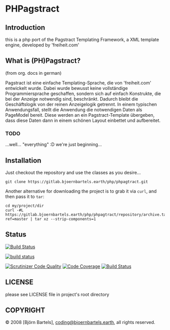 # PHPagstract

## Introduction

this is a php port of the Pagstract Templating Framework, a XML template engine, developed by 'freiheit.com'



## What is (PH)Pagstract?

(from org. docs in german)

Pagstract ist eine einfache Templating-Sprache, die von 'freiheit.com' entwickelt wurde. Dabei wurde bewusst keine vollständige Programmiersprache geschaffen, sondern sich auf einfach Konstrukte, die bei der Anzeige notwendig sind, beschränkt. Dadurch bleibt die Geschäftslogik von der reinen Anzeigelogik getrennt.
In einem typischen Anwendungsfall, stellt die Anwendung die notwendigen Daten als PageModel bereit. Diese werden an ein Pagstract-Template übergeben, dass diese Daten dann in einem schönen Layout einbettet und aufbereitet.



### TODO

...well... "everything" :D we're just beginning...



## Installation

Just checkout the repository and use the classes as you desire...

    git clone https://gitlab.bjoernbartels.earth/php/phpagtract.git


Another alternative for downloading the project is to grab it via `curl`, and
then pass it to `tar`:

    cd my/project/dir
    curl -#L https://gitlab.bjoernbartels.earth/php/phpagtract/repository/archive.tar.gz?ref=master | tar xz --strip-components=1



## Status

[![Build Status](https://travis-ci.org/bb-drummer/phpagstract.svg?branch=master)](https://travis-ci.org/bb-drummer/phpagstract)

[![build status](https://gitlab.com/php.bjoernbartels.earth/phpagstract/badges/master/build.svg)](https://gitlab.com/php.bjoernbartels.earth/phpagstract/commits/master)

[![Scrutinizer Code Quality](https://scrutinizer-ci.com/g/bb-drummer/phpagstract/badges/quality-score.png?b=master)](https://scrutinizer-ci.com/g/bb-drummer/phpagstract/?branch=master)
[![Code Coverage](https://scrutinizer-ci.com/g/bb-drummer/phpagstract/badges/coverage.png?b=master)](https://scrutinizer-ci.com/g/bb-drummer/phpagstract/?branch=master)
[![Build Status](https://scrutinizer-ci.com/g/bb-drummer/phpagstract/badges/build.png?b=master)](https://scrutinizer-ci.com/g/bb-drummer/phpagstract/build-status/master)



## LICENSE

please see LICENSE file in project's root directory



## COPYRIGHT

&copy; 2008 [Björn Bartels], coding@bjoernbartels.earth, all rights reserved.


